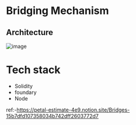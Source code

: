 # Bridging Mechanism

## Architecture

![image](https://github.com/user-attachments/assets/552f2511-d95c-4046-81c9-0440e528eed9)

# Tech stack
- Solidity
-  foundary
-  Node

ref:-https://petal-estimate-4e9.notion.site/Bridges-15b7dfd107358034b742dff2603772d7
